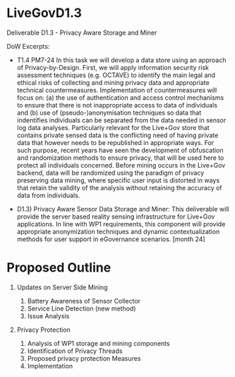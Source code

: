 LiveGovD1.3
===========

Deliverable D1.3 - Privacy Aware Storage and Miner

DoW Excerpts:

* T1.4 PM7-24
In this task we will develop a data store using an approach of Privacy-by-Design. First, we will
apply information security risk assessment techniques (e.g. OCTAVE) to identify the main legal and ethical risks 
of collecting and mining privacy data and appropriate technical countermeasures. Implementation of countermeasures 
will focus on: (a) the use of authentication and access control mechanisms to ensure that there is not 
inappropriate access to data of individuals and (b) use of (pseudo-)anonymisation techniques so data that 
indentifies individuals can be separated from the data needed in sensor log data analyses. Particularly relevant 
for the Live+Gov store that contains private sensed data is the conflicting need of having private data that 
however needs to be republished in appropriate ways. For such purpose, recent years have seen the development 
of obfuscation and randomization methods to ensure privacy, that will be used here to protect all individuals concerned. 
Before mining occurs in the Live+Gov backend, data will be randomized using the paradigm of privacy preserving 
data mining, where specific user input is distorted in ways that retain the validity of the analysis without 
retaining the accuracy of data from individuals.

* D1.3)
Privacy Aware Sensor Data Storage and Miner: This deliverable will provide the server based reality
sensing infrastructure for Live+Gov applications. In line with WP1 requirements, this component will provide
appropriate anonymization techniques and dynamic contextualization methods for user support in eGovernance
scenarios. [month 24]

# Proposed Outline

1. Updates on Server Side Mining
   1. Battery Awareness of Sensor Collector
   2. Service Line Detection (new method)
   3. Issue Analysis

2. Privacy Protection
   1. Analysis of WP1 storage and mining components
   2. Identification of Privacy Threads
   3. Proposed privacy protection Measures
   4. Implementation
